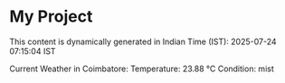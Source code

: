 # My Project

This content is dynamically generated in Indian Time (IST): 2025-07-24 07:15:04 IST


Current Weather in Coimbatore:
Temperature: 23.88 °C
Condition: mist
